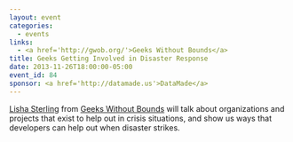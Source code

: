 ```yaml
---
layout: event
categories: 
  - events
links:
  - <a href='http://gwob.org/'>Geeks Without Bounds</a>
title: Geeks Getting Involved in Disaster Response
date: 2013-11-26T18:00:00-05:00
event_id: 84
sponsor: <a href='http://datamade.us'>DataMade</a>
---
```


<p><a href='https://twitter.com/lishevita'>Lisha Sterling</a> from <a href='http://gwob.org/'>Geeks Without Bounds</a> will talk about organizations and projects that exist to help out in crisis situations, and show us ways that developers can help out when disaster strikes.</p>
